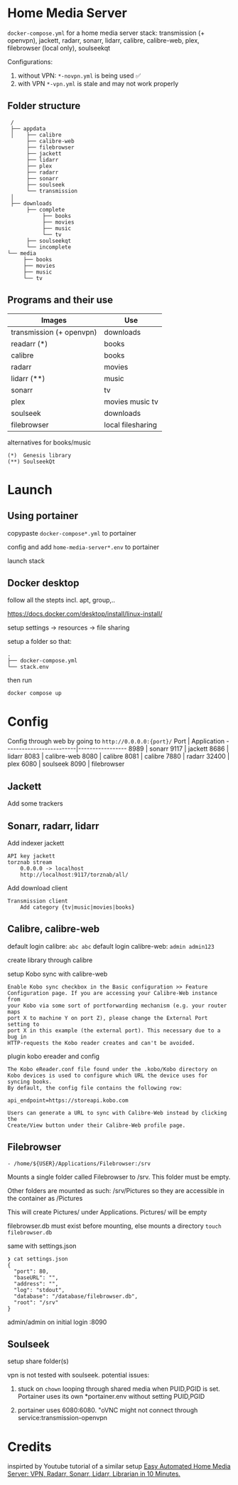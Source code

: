 # Home Media Server 
`docker-compose.yml` for a home media server stack: transmission (+ openvpn), jackett, radarr, sonarr, lidarr, calibre, calibre-web, plex, filebrowser (local only), soulseekqt 

Configurations:
1. without VPN: `*-novpn.yml` is being used ✅
2. with VPN `*-vpn.yml` is stale and may not work properly

##  Folder structure
```
 /
 ├── appdata 
 │    ├── calibre
      ├── calibre-web
      ├── filebrowser
      ├── jackett
      ├── lidarr
      ├── plex
      ├── radarr
      ├── sonarr
      ├── soulseek
      └── transmission
 │
 ├── downloads
      ├── complete
           ├── books
           ├── movies
           ├── music
           └── tv
      ├── soulseekqt
      └── incomplete
└── media
     ├── books
     ├── movies
     ├── music
     └── tv
```
## Programs and their use
Images                   | Use
-------------------------|-----------------
transmission (+ openvpn) | downloads
readarr (*)              | books
calibre                  | books
radarr                   | movies
lidarr (**)              | music
sonarr                   | tv
plex                     | movies music tv
soulseek                 | downloads
filebrowser              | local filesharing

alternatives for books/music

```
(*)  Genesis library
(**) SoulseekQt
```

# Launch

## Using portainer
copypaste `docker-compose*.yml` to portainer 

config and add `home-media-server*.env` to portainer

launch stack

## Docker desktop 
follow all the stepts incl. apt, group,..

https://docs.docker.com/desktop/install/linux-install/

setup settings -> resources -> file sharing

setup a folder so that:
```
.
├── docker-compose.yml
└── stack.env
```
then run
```
docker compose up
```

# Config
Config through web by going to `http://0.0.0.0:{port}/`
Port                   | Application
-------------------------|-----------------
8989       | sonarr
9117       | jackett
8686       | lidarr
8083       | calibre-web
8080       | calibre
8081       | calibre
7880       | radarr 
32400      | plex
6080       | soulseek
8090       | filebrowser

## Jackett
Add some trackers

## Sonarr, radarr, lidarr
Add indexer jackett 
```
API key jackett
torznab stream
    0.0.0.0 -> localhost
    http://localhost:9117/torznab/all/
```
Add download client
```
Transmission client
    Add category {tv|music|movies|books}
```
## Calibre, calibre-web
default login calibre: `abc abc`
default login calibre-web: `admin admin123`

create library through calibre

setup Kobo sync with calibre-web
```
Enable Kobo sync checkbox in the Basic configuration >> Feature
Configuration page. If you are accessing your Calibre-Web instance from
your Kobo via some sort of portforwarding mechanism (e.g. your router maps
port X to machine Y on port Z), please change the External Port setting to
port X in this example (the external port). This necessary due to a bug in
HTTP-requests the Kobo reader creates and can't be avoided.
```

plugin kobo ereader and config
```
The Kobo eReader.conf file found under the .kobo/Kobo directory on Kobo devices is used to configure which URL the device uses for syncing books.
By default, the config file contains the following row:

api_endpoint=https://storeapi.kobo.com

Users can generate a URL to sync with Calibre-Web instead by clicking the
Create/View button under their Calibre-Web profile page.
```

## Filebrowser

`- /home/${USER}/Applications/Filebrowser:/srv`

Mounts a single folder called Filebrowser to /srv. This folder must be empty.

 Other folders are mounted as such: /srv/Pictures
so they are accessible in the container as /Pictures

This will create Pictures/ under Applications. Pictures/ will be empty

filebrowser.db must exist before mounting, else mounts a directory
`touch filebrowser.db`

same with settings.json
```
❯ cat settings.json
{
  "port": 80,
  "baseURL": "",
  "address": "",
  "log": "stdout",
  "database": "/database/filebrowser.db",
  "root": "/srv"
}           
```

admin/admin on initial login :8090

## Soulseek
setup share folder(s)

vpn is not tested with soulseek.
potential issues: 

1. stuck on `chown` looping through shared media when PUID,PGID is set. Portainer uses its own *portainer.env without setting PUID,PGID

2. portainer uses 6080:6080. "oVNC might not connect through service:transmission-openvpn


# Credits
inspirted by Youtube tutorial of a similar setup [Easy Automated Home Media Server: VPN, Radarr, Sonarr, Lidarr, Librarian in 10 Minutes.](https://www.youtube.com/watch?v=5rtGBwBuzQE)
